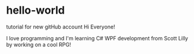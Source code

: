 # hello-world
tutorial for new gitHub account
Hi Everyone!

I love programming and I'm learning C# WPF development from Scott Lilly by working on a cool RPG!

